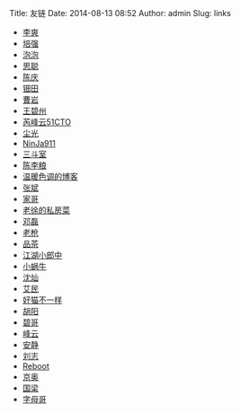 Title: 友链
Date: 2014-08-13 08:52
Author: admin
Slug: links

* [李爽](http://www.iamle.com)
* [培强](http://peiqiang.net)
* [泡泡](http://www.kzhns.com)
* [思聪](http://www.furion.info)
* [陈庆](http://www.chenqing.org)
* [钿田](http://54im.com)
* [曹岩](http://www.linuxyan.com)
* [王碧州](http://hi.baidu.com/bikong0411?qq-pf-to=pcqq.group)
* [芮峰云51CTO](http://rfyiamcool.blog.51cto.com)
* [尘光](http://onebitbug.me)
* [NinJa911](http://blog.ninja911.com)
* [三斗室](http://chenlinux.com)
* [陈李粮](http://www.chenliliang.com)
* [温暖色调的博客](http://blog.warmcolor.net)
* [张斌](http://opslinux.com)
* [家哥](http://7601301.blog.51cto.com)
* [老徐的私房菜](http://laoxu.blog.51cto.com)
* [邓磊](http://dl528888.blog.51cto.com)
* [老枪](http://ruilinux.blog.51cto.com)
* [品茶](http://cwtea.blog.51cto.com)
* [江湖小郎中](http://jjxhome.3322.org)
* [小蜗牛](http://www.idevops.info)
* [沈灿](http://www.shencan.net)
* [艾民](http://blog.eimine.com)
* [好猫不一样](http://www.wifizoo.net/blog)
* [胡阳](http://www.the5fire.com)
* [碧哥](http://hi.baidu.com/bikong0411)
* [峰云](http://xiaorui.cc)
* [安静](http://www.80aj.com)
* [刘志](http://blog.csdn.net/orangleliu)
* [Reboot](http://linrc.com/blog/)
* [京奥](http://www.awops.com)
* [国梁](http://www.dbsa.cn)
* [字母哥](http://n4mine.github.io/)
